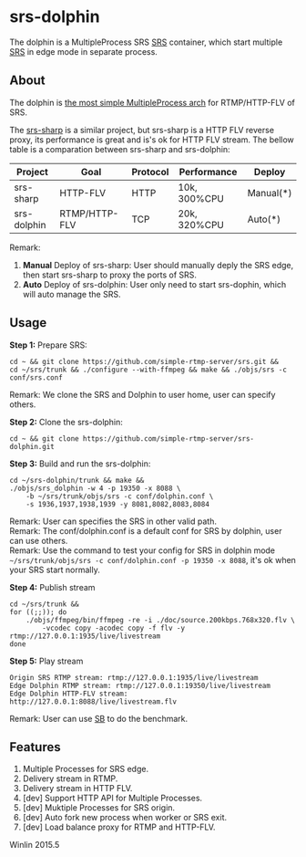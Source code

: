 # srs-dolphin

The dolphin is a MultipleProcess SRS [SRS][SRS] container, which start multiple [SRS][SRS] in edge mode in separate process.

## About

The dolphin is [the most simple MultipleProcess arch][ARCH] for RTMP/HTTP-FLV of SRS.

The [srs-sharp][SHARP] is a similar project, but srs-sharp is a HTTP FLV reverse proxy, its performance is great and is's ok for HTTP FLV stream. The bellow table is a comparation between srs-sharp and srs-dolphin:

|   Project   |   Goal        |   Protocol    |   Performance   |   Deploy    |
|   -------   |   -----       |   --------    |   -----------   |   -------   |
|   srs-sharp | HTTP-FLV      |   HTTP        |   10k, 300%CPU  |   Manual(*) |
| srs-dolphin | RTMP/HTTP-FLV |   TCP         |   20k, 320%CPU  |   Auto(*)   |

Remark:

1. **Manual** Deploy of srs-sharp: User should manually deply the SRS edge, then start srs-sharp to proxy the ports of SRS.
1. **Auto** Deploy of srs-dolphin: User only need to start srs-dophin, which will auto manage the SRS.

## Usage

**Step 1:** Prepare SRS:

```
cd ~ && git clone https://github.com/simple-rtmp-server/srs.git &&
cd ~/srs/trunk && ./configure --with-ffmpeg && make && ./objs/srs -c conf/srs.conf
```

Remark: We clone the SRS and Dolphin to user home, user can specify others.

**Step 2:** Clone the srs-dolphin:

```
cd ~ && git clone https://github.com/simple-rtmp-server/srs-dolphin.git
```

**Step 3:** Build and run the srs-dolphin:

```
cd ~/srs-dolphin/trunk && make && 
./objs/srs_dolphin -w 4 -p 19350 -x 8088 \
    -b ~/srs/trunk/objs/srs -c conf/dolphin.conf \
    -s 1936,1937,1938,1939 -y 8081,8082,8083,8084
```

Remark: User can specifies the SRS in other valid path.<br/>
Remark: The conf/dolphin.conf is a default conf for SRS by dolphin, user can use others.<br/>
Remark: Use the command to test your config for SRS in dolphin mode `~/srs/trunk/objs/srs -c conf/dolphin.conf -p 19350 -x 8088`, it's ok when your SRS start normally.

**Step 4:** Publish stream

```
cd ~/srs/trunk &&
for ((;;)); do
    ./objs/ffmpeg/bin/ffmpeg -re -i ./doc/source.200kbps.768x320.flv \
        -vcodec copy -acodec copy -f flv -y rtmp://127.0.0.1:1935/live/livestream
done
```

**Step 5:** Play stream

```
Origin SRS RTMP stream: rtmp://127.0.0.1:1935/live/livestream
Edge Dolphin RTMP stream: rtmp://127.0.0.1:19350/live/livestream
Edge Dolphin HTTP-FLV stream: http://127.0.0.1:8088/live/livestream.flv
```

Remark: User can use [SB][SB] to do the benchmark.

## Features

1. Multiple Processes for SRS edge.
1. Delivery stream in RTMP.
1. Delivery stream in HTTP FLV.
1. [dev] Support HTTP API for Multiple Processes.
1. [dev] Muktiple Processes for SRS origin.
1. [dev] Auto fork new process when worker or SRS exit.
1. [dev] Load balance proxy for RTMP and HTTP-FLV.

Winlin 2015.5

[SRS]: https://github.com/simple-rtmp-server/srs
[ARCH]: https://github.com/simple-rtmp-server/srs/wiki/v3_CN_Architecture#multiple-processes-planb
[SHARP]: https://github.com/simple-rtmp-server/go-sharp
[SB]: https://github.com/simple-rtmp-server/srs-bench
